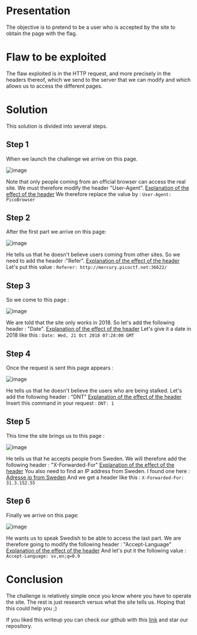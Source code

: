# **Presentation**
The objective is to pretend to be a user who is accepted by the site to obtain the page with the flag.
# **Flaw to be exploited**
The flaw exploited is in the HTTP request, and more precisely in the headers thereof, which we send to the server that we can modify and which allows us to access the different pages.
# **Solution**
This solution is divided into several steps.
## Step 1
When we launch the challenge we arrive on this page.

![image](https://i.ibb.co/JrhhNwV/premiere-partie.png)

Note that only people coming from an official browser can access the real site.
We must therefore modify the header "User-Agent".
[Explanation of the effect of the header](https://developer.mozilla.org/en-US/docs/Web/HTTP/Headers/User-Agent)
We therefore replace the value by :
`User-Agent: PicoBrowser`
## Step 2
After the first part we arrive on this page:

![image](https://i.ibb.co/p4rTk8s/2eme-partis.png)

He tells us that he doesn't believe users coming from other sites.
So we need to add the header :"Refer".
[Explanation of the effect of the header](https://developer.mozilla.org/en-US/docs/Web/HTTP/Headers/Referer)
Let's put this value :
`Referer: http://mercury.picoctf.net:36622/`
## Step 3
So we come to this page :

![image](https://i.ibb.co/q7KFWrv/3-partie.png)

We are told that the site only works in 2018.
So let's add the following header : "Date".
[Explanation of the effect of the header](https://developer.mozilla.org/fr/docs/Web/HTTP/Headers/Date)
Let's give it a date in 2018 like this :
`Date: Wed, 21 Oct 2018 07:28:00 GMT`
## Step 4
Once the request is sent this page appears :

![image](https://i.ibb.co/N6FJsrC/4-partie.png)

He tells us that he doesn't believe the users who are being stalked.
Let's add the following header : "DNT"
[Explanation of the effect of the header](https://developer.mozilla.org/fr/docs/Web/HTTP/Headers/DNT)
Insert this command in your request :
`DNT: 1`
## Step 5
This time the site brings us to this page :

![image](https://i.ibb.co/P6r0JSL/5-partie.png)

He tells us that he accepts people from Sweden.
We will therefore add the following header : "X-Forwarded-For"
[Explanation of the effect of the header](https://developer.mozilla.org/en-US/docs/Web/HTTP/Headers/X-Forwarded-For)
You also need to find an IP address from Sweden.
I found one here : [Adresse ip from Sweden](https://awebanalysis.com/fr/ip-lookup/31.3.152.55/)
And we get a header like this :
`X-Forwarded-For: 31.3.152.55`
## Step 6
Finally we arrive on this page:

![image](https://i.ibb.co/THDTpCY/derniere-parti.png)

He wants us to speak Swedish to be able to access the last part.
We are therefore going to modify the following header : "Accept-Language"
[Explanation of the effect of the header](https://developer.mozilla.org/fr/docs/Web/HTTP/Headers/Accept-Language)
And let's put it the following value :
`Accept-Language: sv,en;q=0.9`
# Conclusion
The challenge is relatively simple once you know where you have to operate the site.
The rest is just research versus what the site tells us.
Hoping that this could help you ;)

If you liked this writeup you can check our github with this [link](https://github.com/PoCInnovation/ReblochonWriteups/tree/master/PicoCTF2021) and star our repository.
